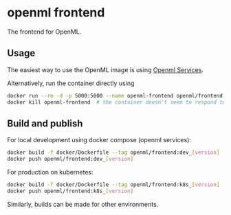 # openml frontend

The frontend for OpenML.

## Usage

The easiest way to use the OpenML image is using [Openml Services](https://github.com/openml/services).


Alternatively, run the container directly using

```bash
docker run --rm -d -p 5000:5000 --name openml-frontend openml/frontend:env_[version]
docker kill openml-frontend  # the container doesn't seem to respond to a friendly stop request
```

## Build and publish

For local development using docker compose (openml services):
```bash
docker build -f docker/Dockerfile --tag openml/frontend:dev_[version] .
docker push openml/frontend:dev_[version]
```

For production on kubernetes:
```bash
docker build -f docker/Dockerfile --tag openml/frontend:k8s_[version] --build-arg environment=.k8s .
docker push openml/frontend:k8s_[version]
```

Similarly, builds can be made for other environments.
